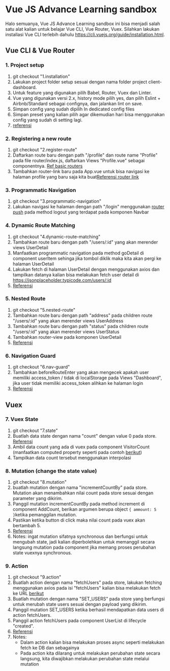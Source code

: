 # Vue JS Advance Learning sandbox

Halo semuanya, Vue JS Advance Learning sandbox ini bisa menjadi salah satu alat kalian untuk belajar Vue CLI, Vue Router, Vuex. Silahkan lakukan installasi Vue CLI terlebih dahulu https://cli.vuejs.org/guide/installation.html. 

## Vue CLI & Vue Router

### 1. Project setup

1. git checkout "1.installation"
2. Lakukan project folder setup sesuai dengan nama folder project client-dashboard.
3. Untuk feature yang digunakan pilih Babel, Router, Vuex dan Linter. 
4. Vue yang digunakan versi 2.x, history mode pilih yes, dan pilih Eslint + Airbnb/Standard sebagai confignya, dan jalankan lint on save.
5. Simpan config yang sudah dipilih In dedicated config files
6. Simpan preset yang kalian pilih agar dikemudian hari bisa menggunakan config yang sudah di setting lagi.
7. [referensi](https://cli.vuejs.org/guide/creating-a-project.html#vue-create)

### 2. Registering a new route

1. git checkout "2.register-route"
2. Daftarkan route baru dengan path "/profile" dan route name "Profile" pada file router/index.js, daftarkan Views "Profile.vue" sebagai componentnya. [Ref basic routers](https://router.vuejs.org/guide/#html)
3. Tambahkan router-link baru pada App.vue untuk bisa navigasi ke halaman profile yang baru saja kita buat[Referensi router link](https://router.vuejs.org/api/#router-link)

### 3. Programmatic Navigation

1. git checkout "3.programmatic-navigation"
2. Lakukan navigasi ke halaman dengan path "/login" menggunakan [router push](https://router.vuejs.org/guide/essentials/navigation.html) pada method logout yang terdapat pada komponen Navbar

### 4. Dynamic Route Matching

1. git checkout "4.dynamic-route-matching"
2. Tambahkan route baru dengan path "/users/:id" yang akan merender views UserDetail
3. Manfaatkan programmatic navigation pada method goDetail di component userItem sehinga jika tombol diklik maka kita akan pergi ke halaman UserDetail
4. Lakukan fetch di halaman UserDetail dengan menggunakan axios dan tampilkan datanya kalian bisa melakukan fetch user detail di https://jsonplaceholder.typicode.com/users/:id
5. [Referensi](https://router.vuejs.org/guide/essentials/dynamic-matching.html)

### 5. Nested Route

1. git checkout "5.nested-route"
2. Tambahkan route baru dengan path "address" pada children route "/users/:id" yang akan merender views UserAddress
3. Tambahkan route baru dengan path "status" pada children route "/users/:id" yang akan merender views UserStatus
4. Tambahkan router-view pada komponen UserDetail
5. [Referensi](https://router.vuejs.org/guide/essentials/nested-routes.html)

### 6. Navigation Guard

1. git checkout "6.nav-guard"
2. Tambahkan beforeRouteEnter yang akan mengecek apakah user memiliki access_token / tidak di localStorage pada Views "Dashboard", jika user tidak memiliki access_token alihkan ke halaman login
5. [Referensi](https://router.vuejs.org/guide/advanced/navigation-guards.html#global-before-guards)

## Vuex

### 7. Vuex State

1. git checkout "7.state"
2. Buatlah data state dengan nama "count" dengan value 0 pada store. [Referensi](https://vuex.vuejs.org/guide/)
3. Ambil data count yang ada di vuex pada component VisitorCount (manfaatkan computed property seperti pada contoh [berikut](https://vuex.vuejs.org/guide/state.html))
4. Tampilkan data count tersebut menggunakan interpolasi

### 8. Mutation (change the state value)

1. git checkout "8.mutation"
2. buatlah mutation dengan nama "incrementCountBy" pada store. Mutation akan menambahkan nilai count pada store sesuai dengan parameter yang dikirim.
3. Panggil mutation incrementCountBy pada method increment di component AddCount, berikan argumen berupa object ```{ ammount: 5 }```ketika pemanggilan mutation.
4. Pastikan ketika button di click maka nilai count pada vuex akan bertambah 5.
5. [Referensi](https://vuex.vuejs.org/guide/mutations.html)
6. Notes: ingat mutation sifatnya synchronous dan berfungsi untuk mengubah state, jadi kalian diperbolehkan untuk memanggil secara langsung mutation pada component jika memang proses perubahan state vuexnya synchronous.

### 9. Action

1. git checkout "9.action"
2. Buatlah action dengan nama "fetchUsers" pada store, lakukan fetching menggunakan axios pada isi "fetchUsers" kalian bisa melakukan fetch ke URL [berikut](https://jsonplaceholder.typicode.com/users)
3. Buatlah mutation dengan nama "SET_USERS" pada store yang berfungsi untuk merubah state users sesuai dengan payload yang dikirim.
4. Panggil mutation SET_USERS ketika berhasil mendapatkan data users di action fetchUsers.
5. Panggil action fetchUsers pada component UserList di lifecycle "created".
6. [Referensi](https://vuex.vuejs.org/guide/actions.html)
7. Notes:
   - Dalam action kalian bisa melakukan proses async seperti melakukan fetch ke DB dan sebagainya
   - Pada action kita dilarang untuk melakukan perubahan state secara langsung, kita diwajibkan melakukan perubahan state melalui mutation
